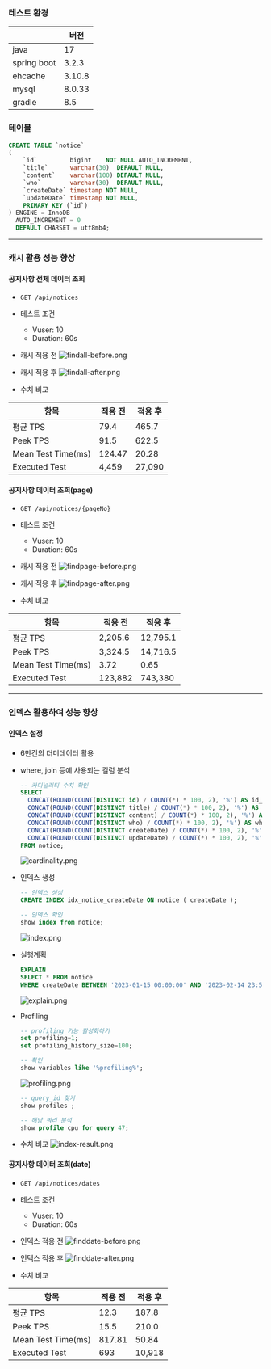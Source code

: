 ### 테스트 환경

|             | 버전     |
|-------------|--------|
| java        | 17     |
| spring boot | 3.2.3  |
| ehcache     | 3.10.8 |
| mysql       | 8.0.33 |
| gradle      | 8.5    |

### 테이블

```sql
CREATE TABLE `notice`
(
    `id`         bigint    NOT NULL AUTO_INCREMENT,
    `title`      varchar(30)  DEFAULT NULL,
    `content`    varchar(100) DEFAULT NULL,
    `who`        varchar(30)  DEFAULT NULL,
    `createDate` timestamp NOT NULL,
    `updateDate` timestamp NOT NULL,
    PRIMARY KEY (`id`)
) ENGINE = InnoDB
  AUTO_INCREMENT = 0
  DEFAULT CHARSET = utf8mb4;
```

---

### 캐시 활용 성능 향상

#### 공지사항 전체 데이터 조회

- `GET /api/notices`
- 테스트 조건
    - Vuser: 10
    - Duration: 60s

- 캐시 적용 전
  ![findall-before.png](images/findall-before.png)

- 캐시 적용 후
  ![findall-after.png](images/findall-after.png)

- 수치 비교

| 항목                 | 적용 전   | 적용 후   |
|--------------------|--------|--------|
| 평균 TPS             | 79.4   | 465.7  |
| Peek TPS           | 91.5   | 622.5  |
| Mean Test Time(ms) | 124.47 | 20.28  |
| Executed Test      | 4,459  | 27,090 |

#### 공지사항 데이터 조회(page)

- `GET /api/notices/{pageNo}`
- 테스트 조건
  - Vuser: 10
  - Duration: 60s

- 캐시 적용 전
  ![findpage-before.png](images/findpage-before.png)

- 캐시 적용 후
  ![findpage-after.png](images/findpage-after.png)

- 수치 비교

| 항목                 | 적용 전    | 적용 후     |
|--------------------|---------|----------|
| 평균 TPS             | 2,205.6 | 12,795.1 |
| Peek TPS           | 3,324.5 | 14,716.5 |
| Mean Test Time(ms) | 3.72    | 0.65     |
| Executed Test      | 123,882 | 743,380  |

---

### 인덱스 활용하여 성능 향상

#### 인덱스 설정
- 6만건의 더미데이터 활용
- where, join 등에 사용되는 컬럼 분석
  ```sql
  -- 카디널리티 수치 확인
  SELECT
    CONCAT(ROUND(COUNT(DISTINCT id) / COUNT(*) * 100, 2), '%') AS id_cardinality,
    CONCAT(ROUND(COUNT(DISTINCT title) / COUNT(*) * 100, 2), '%') AS title_cardinality,
    CONCAT(ROUND(COUNT(DISTINCT content) / COUNT(*) * 100, 2), '%') AS content_cardinality,
    CONCAT(ROUND(COUNT(DISTINCT who) / COUNT(*) * 100, 2), '%') AS who_cardinality,
    CONCAT(ROUND(COUNT(DISTINCT createDate) / COUNT(*) * 100, 2), '%') AS createDate_cardinality,
    CONCAT(ROUND(COUNT(DISTINCT updateDate) / COUNT(*) * 100, 2), '%') AS updateDate_cardinality
  FROM notice;
  ```
  ![cardinality.png](images/cardinality.png)

- 인덱스 생성
  ```sql
  -- 인덱스 생성
  CREATE INDEX idx_notice_createDate ON notice ( createDate );
  
  -- 인덱스 확인
  show index from notice;
  ```
  ![index.png](images/index.png)
  
- 실행계획
  ```sql
  EXPLAIN
  SELECT * FROM notice
  WHERE createDate BETWEEN '2023-01-15 00:00:00' AND '2023-02-14 23:59:59';
  ```
  ![explain.png](images/explain.png)

- Profiling
  ```sql
  -- profiling 기능 활성화하기
  set profiling=1;
  set profiling_history_size=100;
  
  -- 확인
  show variables like '%profiling%';
  ```
  ![profiling.png](images/profiling.png)
  ```sql
  -- query_id 찾기
  show profiles ;  
  
  -- 해당 쿼리 분석
  show profile cpu for query 47;
  ```
- 수치 비교
  ![index-result.png](images/index-result.png)
  

#### 공지사항 데이터 조회(date)

- `GET /api/notices/dates`
- 테스트 조건
  - Vuser: 10
  - Duration: 60s

- 인덱스 적용 전
  ![finddate-before.png](images/finddate-before.png)

- 인덱스 적용 후
  ![finddate-after.png](images/finddate-after.png)

- 수치 비교

| 항목                 | 적용 전   | 적용 후   |
|--------------------|--------|--------|
| 평균 TPS             | 12.3   | 187.8  |
| Peek TPS           | 15.5   | 210.0  |
| Mean Test Time(ms) | 817.81 | 50.84  |
| Executed Test      | 693    | 10,918 |
